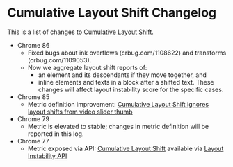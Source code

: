 # Cumulative Layout Shift Changelog

This is a list of changes to [Cumulative Layout Shift](https://web.dev/cls).

* Chrome 86
  * Fixed bugs about ink overflows (crbug.com/1108622) and transforms (crbug.com/1109053).
  * Now we aggregate layout shift reports of:
    * an element and its descendants if they move together, and
    * inline elements and texts in a block after a shifted text.
  These changes will affect layout instability score for the specific cases.
* Chrome 85
  * Metric definition improvement: [Cumulative Layout Shift ignores layout shifts from video slider thumb](2020_06_cls.md)
* Chrome 79
  * Metric is elevated to stable; changes in metric definition will be reported in this log.
* Chrome 77
  * Metric exposed via API: [Cumulative Layout Shift](https://web.dev/cls/) available via [Layout Instability API](https://github.com/WICG/layout-instability)
